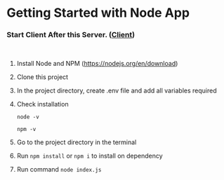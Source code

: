 # Getting Started with Node App

### Start Client After this Server. (<a href="https://github.com/sheetalrprasad/E_Collection_Metadata_V2_Client">Client</a>)
<br/>

1. Install Node and NPM (https://nodejs.org/en/download)
2. Clone this project
3. In the project directory, create .env file and add all variables required
4. Check installation 
    
    `node -v`
    
    `npm -v`
5. Go to the project directory in the terminal
6. Run `npm install` or `npm i` to install on dependency
7. Run command `node index.js`
